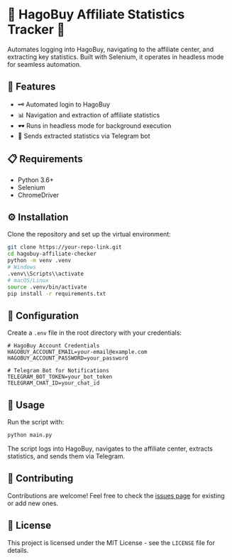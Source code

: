 # 🌟 HagoBuy Affiliate Statistics Tracker 🌟

Automates logging into HagoBuy, navigating to the affiliate center, and extracting key statistics. Built with Selenium, it operates in headless mode for seamless automation.

## 🚀 Features

- 🗝️ Automated login to HagoBuy
- 📊 Navigation and extraction of affiliate statistics
- 🕶️ Runs in headless mode for background execution
- 🤖 Sends extracted statistics via Telegram bot

## 📋 Requirements

- Python 3.6+
- Selenium
- ChromeDriver

## ⚙️ Installation

Clone the repository and set up the virtual environment:

```bash
git clone https://your-repo-link.git
cd hagobuy-affiliate-checker
python -m venv .venv
# Windows
.venv\\Scripts\\activate
# macOS/Linux
source .venv/bin/activate
pip install -r requirements.txt
```

## 🔧 Configuration

Create a `.env` file in the root directory with your credentials:

```plaintext
# HagoBuy Account Credentials
HAGOBUY_ACCOUNT_EMAIL=your-email@example.com
HAGOBUY_ACCOUNT_PASSWORD=your_password

# Telegram Bot for Notifications
TELEGRAM_BOT_TOKEN=your_bot_token
TELEGRAM_CHAT_ID=your_chat_id
```

## 🚀 Usage

Run the script with:

```bash
python main.py
```

The script logs into HagoBuy, navigates to the affiliate center, extracts statistics, and sends them via Telegram.

## 🤝 Contributing

Contributions are welcome! Feel free to check the [issues page](https://your-repo-link/issues) for existing or add new ones.

## 📝 License

This project is licensed under the MIT License - see the `LICENSE` file for details.